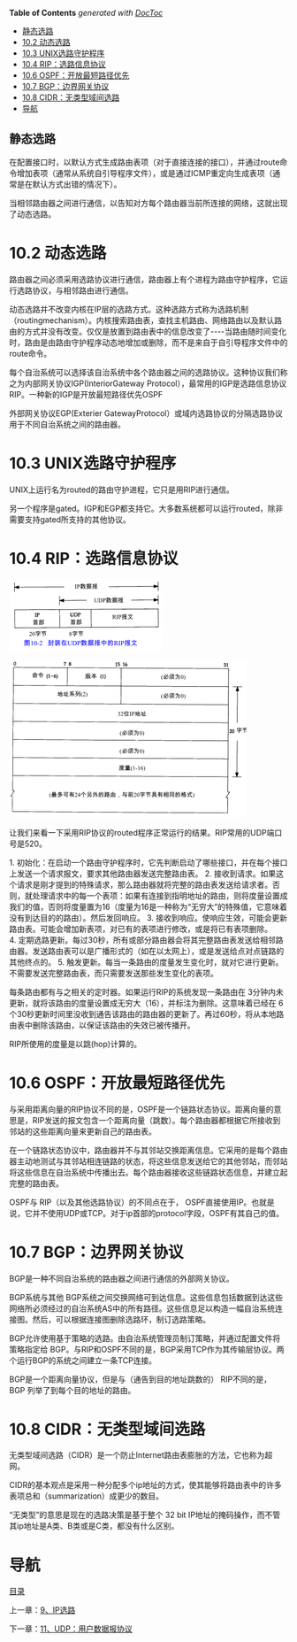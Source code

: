 <!-- START doctoc generated TOC please keep comment here to allow auto update -->
<!-- DON'T EDIT THIS SECTION, INSTEAD RE-RUN doctoc TO UPDATE -->
**Table of Contents**  *generated with [DocToc](https://github.com/thlorenz/doctoc)*

  - [静态选路](#%E9%9D%99%E6%80%81%E9%80%89%E8%B7%AF)
- [10.2 动态选路](#102-%E5%8A%A8%E6%80%81%E9%80%89%E8%B7%AF)
- [10.3 UNIX选路守护程序](#103-unix%E9%80%89%E8%B7%AF%E5%AE%88%E6%8A%A4%E7%A8%8B%E5%BA%8F)
- [10.4 RIP：选路信息协议](#104-rip%E9%80%89%E8%B7%AF%E4%BF%A1%E6%81%AF%E5%8D%8F%E8%AE%AE)
- [10.6 OSPF：开放最短路径优先](#106-ospf%E5%BC%80%E6%94%BE%E6%9C%80%E7%9F%AD%E8%B7%AF%E5%BE%84%E4%BC%98%E5%85%88)
- [10.7 BGP：边界网关协议](#107-bgp%E8%BE%B9%E7%95%8C%E7%BD%91%E5%85%B3%E5%8D%8F%E8%AE%AE)
- [10.8 CIDR：无类型域间选路](#108-cidr%E6%97%A0%E7%B1%BB%E5%9E%8B%E5%9F%9F%E9%97%B4%E9%80%89%E8%B7%AF)
- [导航](#%E5%AF%BC%E8%88%AA)

<!-- END doctoc generated TOC please keep comment here to allow auto update -->

## 静态选路

在配置接口时，以默认方式生成路由表项（对于直接连接的接口），并通过route命令增加表项（通常从系统自引导程序文件），或是通过ICMP重定向生成表项（通常是在默认方式出错的情况下）。

当相邻路由器之间进行通信，以告知对方每个路由器当前所连接的网络，这就出现了动态选路。

# 10.2 动态选路

路由器之间必须采用选路协议进行通信，路由器上有个进程为路由守护程序，它运行选路协议，与相邻路由进行通信。

动态选路并不改变内核在IP层的选路方式。这种选路方式称为选路机制（routingmechanism）。内核搜索路由表，查找主机路由、网络路由以及默认路由的方式并没有改变。仅仅是放置到路由表中的信息改变了----当路由随时间变化时，路由是由路由守护程序动态地增加或删除，而不是来自于自引导程序文件中的route命令。

每个自治系统可以选择该自治系统中各个路由器之间的选路协议。这种协议我们称之为内部网关协议IGP(InteriorGateway Protocol），最常用的IGP是选路信息协议RIP。一种新的IGP是开放最短路径优先OSPF

外部网关协议EGP(Exterier GatewayProtocol）或域内选路协议的分隔选路协议用于不同自治系统之间的路由器。

# 10.3 UNIX选路守护程序

UNIX上运行名为routed的路由守护进程，它只是用RIP进行通信。

另一个程序是gated。IGP和EGP都支持它。大多数系统都可以运行routed，除非需要支持gated所支持的其他协议。

# 10.4 RIP：选路信息协议

![graphic](img/chap10/img0.png)

![graphic](img/chap10/img1.png)

让我们来看一下采用RIP协议的routed程序正常运行的结果。RIP常用的UDP端口号是520。

1. 初始化：在启动一个路由守护程序时，它先判断启动了哪些接口，并在每个接口上发送一个请求报文，要求其他路由器发送完整路由表。
2. 接收到请求。如果这个请求是刚才提到的特殊请求，那么路由器就将完整的路由表发送给请求者。否则，就处理请求中的每一个表项：如果有连接到指明地址的路由，则将度量设置成我们的值，否则将度量置为16（度量为16是一种称为“无穷大”的特殊值，它意味着没有到达目的的路由）。然后发回响应。
3. 接收到响应。使响应生效，可能会更新路由表。可能会增加新表项，对已有的表项进行修改，或是将已有表项删除。
4. 定期选路更新。每过30秒，所有或部分路由器会将其完整路由表发送给相邻路由器。发送路由表可以是广播形式的（如在以太网上），或是发送给点对点链路的其他终点的。
5. 触发更新。每当一条路由的度量发生变化时，就对它进行更新。不需要发送完整路由表，而只需要发送那些发生变化的表项。

每条路由都有与之相关的定时器。如果运行RIP的系统发现一条路由在 3分钟内未更新，就将该路由的度量设置成无穷大（16），并标注为删除。这意味着已经在 6个30秒更新时间里没收到通告该路由的路由器的更新了。再过60秒，将从本地路由表中删除该路由，以保证该路由的失效已被传播开。

RIP所使用的度量是以跳(hop)计算的。

# 10.6 OSPF：开放最短路径优先

与采用距离向量的RIP协议不同的是，OSPF是一个链路状态协议。距离向量的意思是，RIP发送的报文包含一个距离向量（跳数）。每个路由器都根据它所接收到邻站的这些距离向量来更新自己的路由表。

在一个链路状态协议中，路由器并不与其邻站交换距离信息。它采用的是每个路由器主动地测试与其邻站相连链路的状态，将这些信息发送给它的其他邻站，而邻站将这些信息在自治系统中传播出去。每个路由器接收这些链路状态信息，并建立起完整的路由表。

OSPF与 RIP（以及其他选路协议）的不同点在于， OSPF直接使用IP。也就是说，它并不使用UDP或TCP。对于ip首部的protocol字段，OSPF有其自己的值。

# 10.7 BGP：边界网关协议

BGP是一种不同自治系统的路由器之间进行通信的外部网关协议。

BGP系统与其他 BGP系统之间交换网络可到达信息。这些信息包括数据到达这些网络所必须经过的自治系统AS中的所有路径。这些信息足以构造一幅自治系统连接图。然后，可以根据连接图删除选路环，制订选路策略。

BGP允许使用基于策略的选路。由自治系统管理员制订策略，并通过配置文件将策略指定给 BGP。与RIP和OSPF不同的是，BGP采用TCP作为其传输层协议。两个运行BGP的系统之间建立一条TCP连接。

BGP是一个距离向量协议，但是与（通告到目的地址跳数的） RIP不同的是，BGP 列举了到每个目的地址的路由。

# 10.8 CIDR：无类型域间选路

无类型域间选路（CIDR）是一个防止Internet路由表膨胀的方法，它也称为超网。

CIDR的基本观点是采用一种分配多个ip地址的方式，使其能够将路由表中的许多表项总和（summarization）成更少的数目。

“无类型”的意思是现在的选路决策是基于整个 32 bit IP地址的掩码操作，而不管其ip地址是A类、B类或是C类，都没有什么区别。

# 导航

[目录](README.md)

上一章：[9、IP选路](9、IP选路.md)

下一章：[11、UDP：用户数据报协议](11、UDP：用户数据报协议.md)

